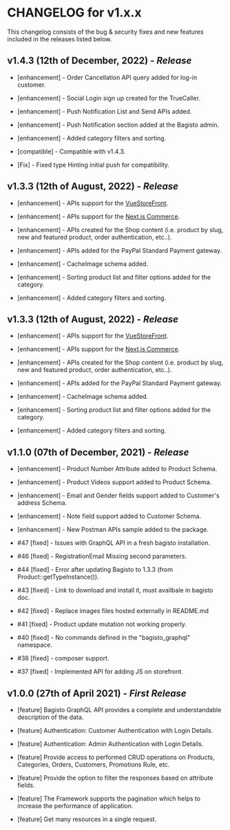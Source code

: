 # CHANGELOG for v1.x.x

This changelog consists of the bug & security fixes and new features included in the releases listed below.

## **v1.4.3 (12th of December, 2022)** - *Release*

* [enhancement] - Order Cancellation API query added for log-in customer.

* [enhancement] - Social Login sign up created for the TrueCaller.

* [enhancement] - Push Notification List and Send APIs added.

* [enhancement] - Push Notification section added at the Bagisto admin.

* [enhancement] - Added category filters and sorting.

* [compatible] - Compatible with v1.4.3.

* [Fix] - Fixed type Hinting initial push for compatibility.

## **v1.3.3 (12th of August, 2022)** - *Release*

* [enhancement] - APIs support for the [VueStoreFront](https://github.com/bagisto/vuestorefront).

* [enhancement] - APIs support for the [Next.js Commerce](https://github.com/bagisto/nextjs-commerce).

* [enhancement] - APIs created for the Shop content (i.e. product by slug, new and featured product, order authentication, etc..).

* [enhancement] - APIs added for the PayPal Standard Payment gateway.

* [enhancement] - CacheImage schema added.

* [enhancement] - Sorting product list and filter options added for the category.

* [enhancement] - Added category filters and sorting.

## **v1.3.3 (12th of August, 2022)** - *Release*

* [enhancement] - APIs support for the [VueStoreFront](https://github.com/bagisto/vuestorefront).

* [enhancement] - APIs support for the [Next.js Commerce](https://github.com/bagisto/nextjs-commerce).

* [enhancement] - APIs created for the Shop content (i.e. product by slug, new and featured product, order authentication, etc..).

* [enhancement] - APIs added for the PayPal Standard Payment gateway.

* [enhancement] - CacheImage schema added.

* [enhancement] - Sorting product list and filter options added for the category.

* [enhancement] - Added category filters and sorting.

## **v1.1.0 (07th of December, 2021)** - *Release*

* [enhancement] - Product Number Attribute added to Product Schema.

* [enhancement] - Product Videos support added to Product Schema.

* [enhancement] - Email and Gender fields support added to Customer's address Schema.

* [enhancement] - Note field support added to Customer Schema.

* [enhancement] - New Postman APIs sample added to the package.

* #47 [fixed] - Issues with GraphQL API in a fresh bagisto installation.

* #46 [fixed] - RegistrationEmail Missing second parameters.

* #44 [fixed] - Error after updating Bagisto to 1.3.3 (from Product::getTypeInstance()).

* #43 [fixed] - Link to download and install it, must availbale in bagisto doc.

* #42 [fixed] - Replace images files hosted externally in README.md

* #41 [fixed] - Product update mutation not working properly.

* #40 [fixed] - No commands defined in the "bagisto_graphql" namespace.

* #38 [fixed] - composer support.

* #37 [fixed] - Implemented API for adding JS on storefront.

## **v1.0.0 (27th of April 2021)** - *First Release*

* [feature] Bagisto GraphQL API provides a complete and understandable description of the data.

* [feature] Authentication: Customer Authentication with Login Details.

* [feature] Authentication: Admin Authentication with Login Details.

* [feature] Provide access to performed CRUD operations on Products, Categories, Orders, Customers, Promotions Rule, etc.

* [feature] Provide the option to filter the responses based on attribute fields.

* [feature] The Framework supports the pagination which helps to increase the performance of application.

* [feature] Get many resources in a single request.
